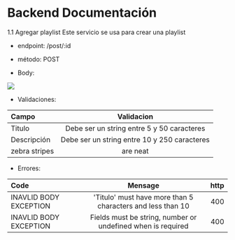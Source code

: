 # Backend Documentación

1.1 Agregar playlist
Este servicio se usa para crear una playlist


* endpoint: /post/:id
* método: POST


* Body:

![](https://pandao.github.io/editor.md/examples/images/4.jpg)

* Validaciones:

| Campo  | Validacion |
| :------------ |:---------------:
| Titulo      | Debe ser un string entre 5 y 50 caracteres |
| Descripción      | Debe ser un string entre 10 y 250 caracteres |
| zebra stripes | are neat



* Errores:

| Code  | Mensage  | http  |
| :------------ |:---------------:| -----:|
|INAVLID BODY EXCEPTION    | 'Titulo' must have more than 5 characters and less than 10 | 400 |
|INAVLID BODY EXCEPTION    | Fields must be string, number or undefined when is required  | 400 |


